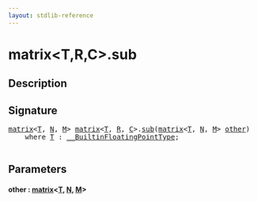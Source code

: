 ```yaml
---
layout: stdlib-reference
---
```


# matrix\<T,R,C\>\.sub

## Description





## Signature 

<pre>
<a href="../types/matrix/index" class="code_type">matrix</a>&lt;<a href="" class="code_type">T</a>, <a href="../types/matrix/index#decl-N" class="code_var">N</a>, <a href="../types/matrix/index#decl-M" class="code_var">M</a>&gt; <a href="../types/matrix/index" class="code_type">matrix</a>&lt;<a href="" class="code_type">T</a>, <a href="../types/matrix/index#decl-R" class="code_var">R</a>, <a href="../types/matrix/index#decl-C" class="code_var">C</a>&gt;.<a href="sub">sub</a>(<a href="../types/matrix/index" class="code_type">matrix</a>&lt;<a href="" class="code_type">T</a>, <a href="../types/matrix/index#decl-N" class="code_var">N</a>, <a href="../types/matrix/index#decl-M" class="code_var">M</a>&gt; <a href="sub#decl-other" class="code_param">other</a>)
    <span class='code_keyword'>where</span> <a href="" class="code_type">T</a> : <a href="../interfaces/0_builtinfloatingpointtype-029hm/index" class="code_type">__BuiltinFloatingPointType</a>;

</pre>

## Parameters

####  <a id="decl-other"></a>other  : [matrix](../types/matrix/index)\<[T](), [N](../types/matrix/index#decl-N), [M](../types/matrix/index#decl-M)\>

